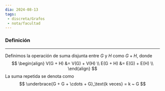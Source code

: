 ```yaml
---
dia: 2024-08-13
tags: 
 - discreta/Grafos
 - nota/facultad
---
```

### Definición
---
Definimos la operación de suma disjunta entre $G$ y $H$ como $G + H$, donde $$ \begin{align} 
    V(G + H) &= V(G) + V(H) \\
    E(G + H) &= E(G) + E(H) \\
\end{align} $$
La suma repetida se denota como $$ \underbrace{G + G + \cdots + G}_\text{k veces} = k ~ G $$
